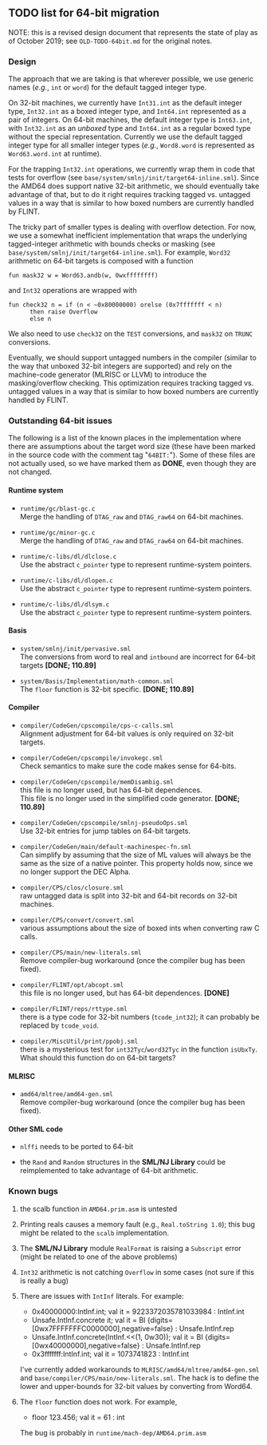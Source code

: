 ## TODO list for 64-bit migration

NOTE: this is a revised design document that represents the state
of play as of October 2019; see `OLD-TODO-64bit.md` for the original
notes.

### Design

The approach that we are taking is that wherever possible, we use
generic names (*e.g.*, `int` or `word`) for the default tagged
integer type.

On 32-bit machines, we currently have `Int31.int` as the default integer
type, `Int32.int` as a boxed integer type, and `Int64.int` represented as
a pair of integers.  On 64-bit machines, the default integer type is
`Int63.int`, with `Int32.int` as an *unboxed* type and `Int64.int`
as a regular boxed type without the special representation.  Currently
we use the default tagged integer type for all smaller integer types
(*e.g.*, `Word8.word` is represented as `Word63.word.int` at runtime).

For the trapping `Int32.int` operations, we currently wrap them in
code that tests for overflow (see `base/system/smlnj/init/target64-inline.sml`).
Since the AMD64 does support native 32-bit arithmetic, we should
eventually take advantage of that, but to do it right requires tracking
tagged vs. untagged values in a way that is similar to how boxed
numbers are currently handled by FLINT.

The tricky part of smaller types is dealing with overflow detection.
For now, we use a somewhat inefficient implementation that wraps the
underlying tagged-integer arithmetic with bounds checks or masking
(see `base/system/smlnj/init/target64-inline.sml`).  For example,
`Word32` arithmetic on 64-bit targets is composed with a function

	fun mask32 w = Word63.andb(w, 0wxffffffff)

and `Int32` operations are wrapped with

	fun check32 n = if (n < ~0x80000000) orelse (0x7fffffff < n)
	      then raise Overflow
	      else n

We also need to use `check32` on the `TEST` conversions, and `mask32` on
`TRUNC` conversions.

Eventually, we should support untagged numbers in the compiler (similar
to the way that unboxed 32-bit integers are supported) and rely on the
machine-code generator (MLRISC or LLVM) to introduce the masking/overflow
checking.  This optimization requires tracking tagged vs. untagged values
in a way that is similar to how boxed numbers are currently handled by FLINT.

### Outstanding 64-bit issues

The following is a list of the known places in the implementation where
there are assumptions about the target word size (these have
been marked in the source code with the comment tag "`64BIT:`").
Some of these files are not actually used, so we have marked them
as **DONE**, even though they are not changed.

#### Runtime system

  * `runtime/gc/blast-gc.c` <br/>
    Merge the handling of `DTAG_raw` and `DTAG_raw64` on 64-bit machines.

  * `runtime/gc/minor-gc.c` <br/>
    Merge the handling of `DTAG_raw` and `DTAG_raw64` on 64-bit machines.

  * `runtime/c-libs/dl/dlclose.c` <br/>
    Use the abstract `c_pointer` type to represent runtime-system pointers.

  * `runtime/c-libs/dl/dlopen.c` <br/>
    Use the abstract `c_pointer` type to represent runtime-system pointers.

  * `runtime/c-libs/dl/dlsym.c` <br/>
    Use the abstract `c_pointer` type to represent runtime-system pointers.

#### Basis

  * `system/smlnj/init/pervasive.sml` <br/>
    The conversions from word to real and `intbound` are incorrect for 64-bit targets
    **[DONE; 110.89]**

  * `system/Basis/Implementation/math-common.sml` <br/>
    The `floor` function is 32-bit specific.
    **[DONE; 110.89]**

#### Compiler

  * `compiler/CodeGen/cpscompile/cps-c-calls.sml` <br/>
    Alignment adjustment for 64-bit values is only required on 32-bit targets.

  * `compiler/CodeGen/cpscompile/invokegc.sml` <br/>
    Check semantics to make sure the code makes sense for 64-bits.

  * `compiler/CodeGen/cpscompile/memDisambig.sml` <br/>
    this file is no longer used, but has 64-bit dependences. <br/>
    This file is no longer used in the simplified code generator.
    **[DONE; 110.89]**

  * `compiler/CodeGen/cpscompile/smlnj-pseudoOps.sml` <br/>
    Use 32-bit entries for jump tables on 64-bit targets.

  * `compiler/CodeGen/main/default-machinespec-fn.sml` <br/>
    Can simplify by assuming that the size of ML values will always be the same
    as the size of a native pointer.  This property holds now, since we no longer
    support the DEC Alpha.

  * `compiler/CPS/clos/closure.sml` <br/>
    raw untagged data is split into 32-bit and 64-bit records on 32-bit machines.

  * `compiler/CPS/convert/convert.sml` <br/>
    various assumptions about the size of boxed ints when converting
    raw C calls.

  * `compiler/CPS/main/new-literals.sml` </br>
    Remove compiler-bug workaround (once the compiler bug has been fixed).

  * `compiler/FLINT/opt/abcopt.sml` <br/>
    this file is no longer used, but has 64-bit dependences.
    **[DONE]**

  * `compiler/FLINT/reps/rttype.sml` <br/>
    there is a type code for 32-bit numbers (`tcode_int32`); it can probably
    be replaced by `tcode_void`.

  * `compiler/MiscUtil/print/ppobj.sml` <br/>
    there is a mysterious test for `int32Tyc`/`word32Tyc` in the function
    `isUbxTy`.  What should this function do on 64-bit targets?


#### MLRISC

  * `amd64/mltree/amd64-gen.sml` <br/>
    Remove compiler-bug workaround (once the compiler bug has been fixed).

#### Other SML code

  * `nlffi` needs to be ported to 64-bit

  * the `Rand` and `Random` structures in the **SML/NJ Library** could be
    reimplemented to take advantage of 64-bit arithmetic.

### Known bugs


1. the scalb function in `AMD64.prim.asm` is untested

2. Printing reals causes a memory fault (e.g., `Real.toString 1.0`); this bug
   might be related to the `scalb` implementation.

3. The **SML/NJ Library** module `RealFormat` is raising a `Subscript` error (might be
   related to one of the above problems)

4. `Int32` arithmetic is not catching `Overflow` in some cases (not sure if this
   is really a bug)

5. There are issues with `IntInf` literals.  For example:

	- 0x40000000:IntInf.int;
	val it = 9223372035781033984 : IntInf.int
	- Unsafe.IntInf.concrete it;
	val it = BI {digits=[0wx7FFFFFFFC0000000],negative=false} : Unsafe.IntInf.rep
	- Unsafe.IntInf.concrete(IntInf.<<(1, 0w30));
	val it = BI {digits=[0wx40000000],negative=false} : Unsafe.IntInf.rep
	- 0x3fffffff:IntInf.int;
	val it = 1073741823 : IntInf.int

    I've currently added workarounds to `MLRISC/amd64/mltree/amd64-gen.sml` and
    `base/compiler/CPS/main/new-literals.sml`.  The hack is to define the lower
    and upper-bounds for 32-bit values by converting from Word64.

6. The `floor` function does not work.  For example,

	- floor 123.456;
	val it = 61 : int

    The bug is probably in `runtime/mach-dep/AMD64.prim.asm`
